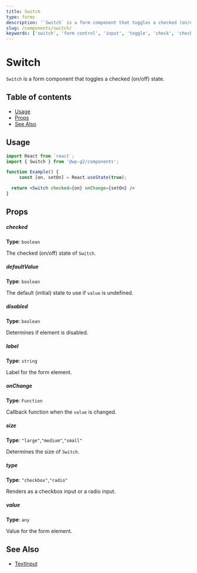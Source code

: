```yaml
---
title: Switch
type: forms
description: '`Switch` is a form component that toggles a checked (on/off) state.'
slug: /components/switch/
keywords: ['switch', 'form control', 'input', 'toggle', 'check', 'checbox']
---
```


# Switch

`Switch` is a form component that toggles a checked (on/off) state.

## Table of contents

<!-- START doctoc generated TOC please keep comment here to allow auto update -->
<!-- DON'T EDIT THIS SECTION, INSTEAD RE-RUN doctoc TO UPDATE -->

-   [Usage](#usage)
-   [Props](#props)
-   [See Also](#see-also)

<!-- END doctoc generated TOC please keep comment here to allow auto update -->

<!-- Automatically Generated. DO NOT EDIT THIS FILE. -->
<!-- Instead, edit packages/website/src/docs/components/forms/switch.mdx -->

<!-- props -->

<!-- Automatically Generated -->

## Usage

```jsx live
import React from `react`;
import { Switch } from '@wp-g2/components';

function Example() {
	 const [on, setOn] = React.useState(true);

  return <Switch checked={on} onChange={setOn} />
}
```

## Props

##### checked

**Type**: `boolean`

The checked (on/off) state of `Switch`.

##### defaultValue

**Type**: `boolean`

The default (initial) state to use if `value` is undefined.

##### disabled

**Type**: `boolean`

Determines if element is disabled.

##### label

**Type**: `string`

Label for the form element.

##### onChange

**Type**: `Function`

Callback function when the `value` is changed.

##### size

**Type**: `"large"`,`"medium"`,`"small"`

Determines the size of `Switch`.

##### type

**Type**: `"checkbox"`,`"radio"`

Renders as a checkbox input or a radio input.

##### value

**Type**: `any`

Value for the form element.

<!-- /Automatically Generated -->
<!-- /props -->

## See Also

-   [TextInput](../textinput/)
